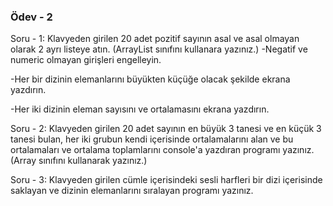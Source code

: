 ### Ödev - 2
Soru - 1: Klavyeden girilen 20 adet pozitif sayının asal ve asal olmayan olarak 2 ayrı listeye atın. (ArrayList sınıfını kullanara yazınız.)
  -Negatif ve numeric olmayan girişleri engelleyin.
  
  -Her bir dizinin elemanlarını büyükten küçüğe olacak şekilde ekrana yazdırın.
  
  -Her iki dizinin eleman sayısını ve ortalamasını ekrana yazdırın.

Soru - 2: Klavyeden girilen 20 adet sayının en büyük 3 tanesi ve en küçük 3 tanesi bulan, her iki grubun kendi içerisinde ortalamalarını alan ve bu ortalamaları ve ortalama toplamlarını console'a yazdıran programı yazınız. (Array sınıfını kullanarak yazınız.)

Soru - 3:
Klavyeden girilen cümle içerisindeki sesli harfleri bir dizi içerisinde saklayan ve dizinin elemanlarını sıralayan programı yazınız.
